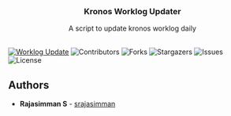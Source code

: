 <br/>
<p align="center">
  <a href="https://github.com/srajasimman/kronos_worklog_update"></a>

  <h3 align="center">Kronos Worklog Updater</h3>

  <p align="center">
    A script to update kronos worklog daily
    <br/>
    <br/>

[![Worklog Update](https://github.com/srajasimman/kronos-worklog-update/actions/workflows/update_worklog.yml/badge.svg)](https://github.com/srajasimman/kronos-worklog-update/actions/workflows/update_worklog.yml)
![Contributors](https://img.shields.io/github/contributors/srajasimman/kronos_worklog_update?color=dark-green)
![Forks](https://img.shields.io/github/forks/srajasimman/kronos_worklog_update?style=social)
![Stargazers](https://img.shields.io/github/stars/srajasimman/kronos_worklog_update?style=social)
![Issues](https://img.shields.io/github/issues/srajasimman/kronos_worklog_update)
![License](https://img.shields.io/github/license/srajasimman/kronos_worklog_update) 

## Authors

* **Rajasimman S** - [srajasimman](https://github.com/srajasimman/)

